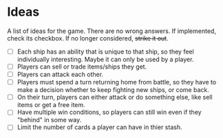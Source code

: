 # Ideas

A list of ideas for the game. There are no wrong answers. If implemented, check its checkbox. If no longer considered, ~~strike it out~~.

- [ ] Each ship has an ability that is unique to that ship, so they feel individually interesting. Maybe it can only be used by a player.
- [ ] Players can sell or trade items/ships they get.
- [ ] Players can attack each other.
- [ ] Players must spend a turn returning home from battle, so they have to make a decision whether to keep fighting new ships, or come back.
- [ ] On their turn, players can either attack or do something else, like sell items or get a free item.
- [ ] Have multiple win conditions, so players can still win even if they "behind" in some way.
- [ ] Limit the number of cards a player can have in thier stash.